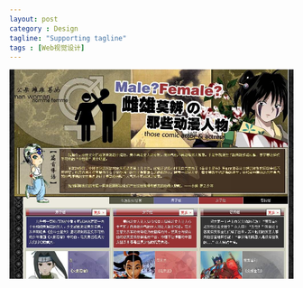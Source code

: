 ```yaml
---
layout: post
category : Design
tagline: "Supporting tagline"
tags : [Web视觉设计]
---
```


<img src="/images/zt_cx.jpeg" style="max-width:100%" />